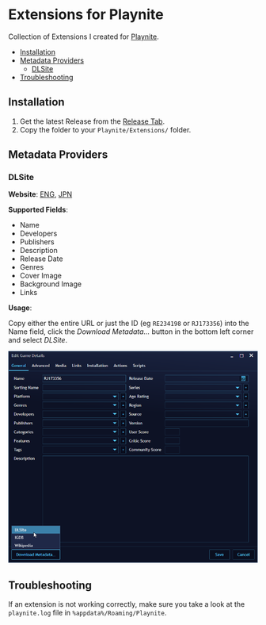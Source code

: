 # Extensions for Playnite

Collection of Extensions I created for [Playnite](https://github.com/JosefNemec/Playnite).

- [Installation](#installation)
- [Metadata Providers](#metadata-providers)
  - [DLSite](#dlsite)
- [Troubleshooting](#troubleshooting)

## Installation

1) Get the latest Release from the [Release Tab](https://github.com/erri120/Playnite.Extensions/releases/).
2) Copy the folder to your `Playnite/Extensions/` folder.

## Metadata Providers

### DLSite

**Website**: [ENG](https://www.dlsite.com/ecchi-eng/), [JPN](https://www.dlsite.com/maniax/)

**Supported Fields**:

- Name
- Developers
- Publishers
- Description
- Release Date
- Genres
- Cover Image
- Background Image
- Links

**Usage**:

Copy either the entire URL or just the ID (eg `RE234198` or `RJ173356`) into the Name field, click the _Download Metadata..._ button in the bottom left corner and select _DLSite_.

![how-to-dlsite](images/how-to-dlsite.png)

## Troubleshooting

If an extension is not working correctly, make sure you take a look at the `playnite.log` file in `%appdata%/Roaming/Playnite`.
